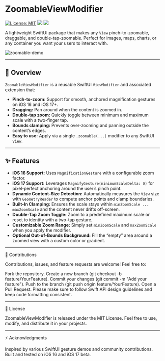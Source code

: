 # ZoomableViewModifier

[![License: MIT](https://img.shields.io/badge/License-MIT-black.svg)](https://opensource.org/licenses/MIT)
[![](https://img.shields.io/endpoint?url=https%3A%2F%2Fswiftpackageindex.com%2Fapi%2Fpackages%2FHydralo%2FZoomableModifier%2Fbadge%3Ftype%3Dswift-versions)](https://swiftpackageindex.com/Hydralo/ZoomableModifier)
[![](https://img.shields.io/endpoint?url=https%3A%2F%2Fswiftpackageindex.com%2Fapi%2Fpackages%2FHydralo%2FZoomableModifier%2Fbadge%3Ftype%3Dplatforms)](https://swiftpackageindex.com/Hydralo/ZoomableModifier)

A lightweight SwiftUI package that makes any `View` pinch-to-zoomable, draggable, and double-tap-zoomable. Perfect for images, maps, charts, or any container you want your users to interact with.

![zoomable-demo](https://github.com/user-attachments/assets/ca586a48-6be9-46bb-8113-e3dc129b16e9)

---

## 🚀 Overview

`ZoomableViewModifier` is a reusable SwiftUI `ViewModifier` and associated extension that:
- **Pinch-to-zoom:** Support for smooth, anchored magnification gestures on iOS 16 and iOS 17+.
- **Dragging:** Pan around when the content is zoomed in.
- **Double-tap zoom:** Quickly toggle between minimum and maximum scale with a two-finger tap.
- **Bounds clamping:** Prevents over-zooming and panning outside the content’s edges.
- **Easy to use:** Apply via a single `.zoomable(...)` modifier to any SwiftUI `View`.

---

## ✨ Features

- **iOS 16 Support:** Uses `MagnificationGesture` with a configurable zoom factor.
- **iOS 17 Support:** Leverages `MagnifyGesture(minimumScaleDelta: 0)` for pixel-perfect anchoring around the user’s pinch point.
- **Dynamic Content-Size Detection:** Automatically measures the `View` size with `GeometryReader` to compute anchor points and clamp boundaries.
- **Built-In Clamping:** Ensures the scale stays within `minZoomScale ... maxZoomScale` and the content never drifts off-screen.
- **Double-Tap Zoom Toggle:** Zoom to a predefined maximum scale or reset to identity with a two-tap gesture.
- **Customizable Zoom Range:** Simply set `minZoomScale` and `maxZoomScale` when you apply the modifier.
- **Optional Out-of-Bounds Background:** Fill the “empty” area around a zoomed view with a custom color or gradient.

---

🤝 Contributions

Contributions, issues, and feature requests are welcome! Feel free to:

Fork the repository.
Create a new branch (git checkout -b feature/YourFeature).
Commit your changes (git commit -m "Add your feature").
Push to the branch (git push origin feature/YourFeature).
Open a Pull Request.
Please make sure to follow Swift API design guidelines and keep code formatting consistent.

---

📝 License

ZoomableViewModifier is released under the MIT License.
Feel free to use, modify, and distribute it in your projects.

---

⚡️ Acknowledgments

Inspired by various SwiftUI gesture demos and community contributions.
Built and tested on iOS 16 and iOS 17 beta.
